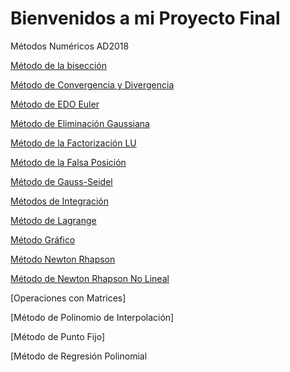 # Bienvenidos a mi Proyecto Final
Métodos Numéricos AD2018

[Método de la bisección](https://github.com/FerGrant/ProyectoFinal/tree/master/Biseccion)

[Método de Convergencia y Divergencia](https://github.com/FerGrant/ProyectoFinal/tree/master/ConvergenciaDivergencia)

[Método de EDO Euler](https://github.com/FerGrant/ProyectoFinal/tree/master/EDOEuler)

[Método de Eliminación Gaussiana](https://github.com/FerGrant/ProyectoFinal/tree/master/EliminacionGaussiana)

[Método de la Factorización LU](https://github.com/FerGrant/ProyectoFinal/tree/master/FactorizacionLU)

[Método de la Falsa Posición](https://github.com/FerGrant/ProyectoFinal/tree/master/FalsaPosicion)

[Método de Gauss-Seidel](https://github.com/FerGrant/ProyectoFinal/tree/master/Gauss-Seidel)

[Métodos de Integración](https://github.com/FerGrant/ProyectoFinal/tree/master/Integracion)

[Método de Lagrange](https://github.com/FerGrant/ProyectoFinal/tree/master/Lagrange)

[Método Gráfico](https://github.com/FerGrant/ProyectoFinal/tree/master/Grafico)

[Método Newton Rhapson](https://github.com/FerGrant/ProyectoFinal/tree/master/NewtonRhapson)

[Método de Newton Rhapson No Lineal](https://github.com/FerGrant/ProyectoFinal/tree/master/NewtonNoLineal)

[Operaciones con Matrices]

[Método de Polinomio de Interpolación]

[Método de Punto Fijo]

[Método de Regresión Polinomial

